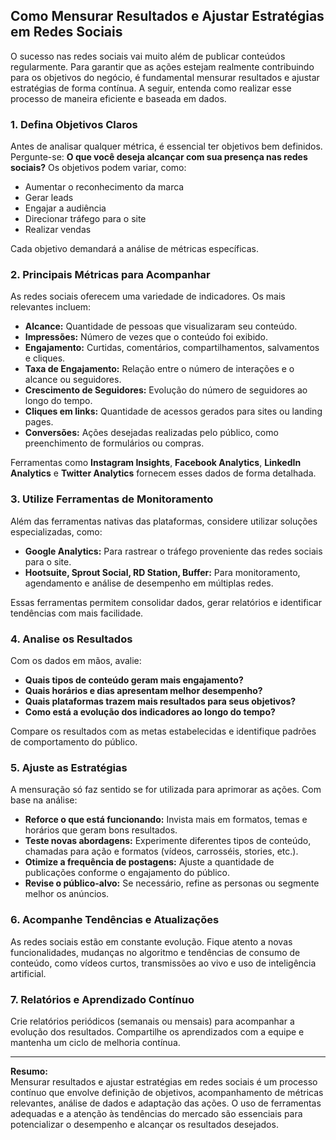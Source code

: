 
## Como Mensurar Resultados e Ajustar Estratégias em Redes Sociais

O sucesso nas redes sociais vai muito além de publicar conteúdos regularmente. Para garantir que as ações estejam realmente contribuindo para os objetivos do negócio, é fundamental mensurar resultados e ajustar estratégias de forma contínua. A seguir, entenda como realizar esse processo de maneira eficiente e baseada em dados.

### 1. Defina Objetivos Claros

Antes de analisar qualquer métrica, é essencial ter objetivos bem definidos. Pergunte-se: **O que você deseja alcançar com sua presença nas redes sociais?** Os objetivos podem variar, como:

- Aumentar o reconhecimento da marca
- Gerar leads
- Engajar a audiência
- Direcionar tráfego para o site
- Realizar vendas

Cada objetivo demandará a análise de métricas específicas.

### 2. Principais Métricas para Acompanhar

As redes sociais oferecem uma variedade de indicadores. Os mais relevantes incluem:

- **Alcance:** Quantidade de pessoas que visualizaram seu conteúdo.
- **Impressões:** Número de vezes que o conteúdo foi exibido.
- **Engajamento:** Curtidas, comentários, compartilhamentos, salvamentos e cliques.
- **Taxa de Engajamento:** Relação entre o número de interações e o alcance ou seguidores.
- **Crescimento de Seguidores:** Evolução do número de seguidores ao longo do tempo.
- **Cliques em links:** Quantidade de acessos gerados para sites ou landing pages.
- **Conversões:** Ações desejadas realizadas pelo público, como preenchimento de formulários ou compras.

Ferramentas como **Instagram Insights**, **Facebook Analytics**, **LinkedIn Analytics** e **Twitter Analytics** fornecem esses dados de forma detalhada.

### 3. Utilize Ferramentas de Monitoramento

Além das ferramentas nativas das plataformas, considere utilizar soluções especializadas, como:

- **Google Analytics:** Para rastrear o tráfego proveniente das redes sociais para o site.
- **Hootsuite, Sprout Social, RD Station, Buffer:** Para monitoramento, agendamento e análise de desempenho em múltiplas redes.

Essas ferramentas permitem consolidar dados, gerar relatórios e identificar tendências com mais facilidade.

### 4. Analise os Resultados

Com os dados em mãos, avalie:

- **Quais tipos de conteúdo geram mais engajamento?**
- **Quais horários e dias apresentam melhor desempenho?**
- **Quais plataformas trazem mais resultados para seus objetivos?**
- **Como está a evolução dos indicadores ao longo do tempo?**

Compare os resultados com as metas estabelecidas e identifique padrões de comportamento do público.

### 5. Ajuste as Estratégias

A mensuração só faz sentido se for utilizada para aprimorar as ações. Com base na análise:

- **Reforce o que está funcionando:** Invista mais em formatos, temas e horários que geram bons resultados.
- **Teste novas abordagens:** Experimente diferentes tipos de conteúdo, chamadas para ação e formatos (vídeos, carrosséis, stories, etc.).
- **Otimize a frequência de postagens:** Ajuste a quantidade de publicações conforme o engajamento do público.
- **Revise o público-alvo:** Se necessário, refine as personas ou segmente melhor os anúncios.

### 6. Acompanhe Tendências e Atualizações

As redes sociais estão em constante evolução. Fique atento a novas funcionalidades, mudanças no algoritmo e tendências de consumo de conteúdo, como vídeos curtos, transmissões ao vivo e uso de inteligência artificial.

### 7. Relatórios e Aprendizado Contínuo

Crie relatórios periódicos (semanais ou mensais) para acompanhar a evolução dos resultados. Compartilhe os aprendizados com a equipe e mantenha um ciclo de melhoria contínua.

---

**Resumo:**  
Mensurar resultados e ajustar estratégias em redes sociais é um processo contínuo que envolve definição de objetivos, acompanhamento de métricas relevantes, análise de dados e adaptação das ações. O uso de ferramentas adequadas e a atenção às tendências do mercado são essenciais para potencializar o desempenho e alcançar os resultados desejados.
```
